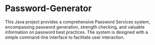 # Password-Generator
This Java project provides a comprehensive Password Services system, encompassing password generation, strength checking, and valuable information on password best practices. The system is designed with a simple command-line interface to facilitate user interaction.
